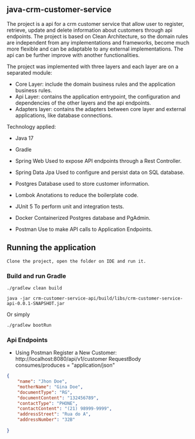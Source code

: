 ## java-crm-customer-service
The project is a api for a crm customer service that allow user to register, retrieve, update and delete information about customers through api endpoints. 
The project is based on Clean Architecture, so the domain rules are independent from any implementations and frameworks, become much more flexible and can be adaptable
to any external implementations. 
The api can be further improve with another functionalities.

The project was implemented with three layers and each layer are on a separated module:
- Core Layer: include the domain business rules and the application business rules.
- Api Layer: contains the application entrypoint, the configuration and dependencies of the other layers and the api endpoints.
- Adapters layer: contains the adapters between core layer and external applications, like database connections. 

Technology applied:
- Java 17
- Gradle

- Spring Web
Used to expose API endpoints through a Rest Controller.

- Spring Data Jpa
Used to configure and persist data on SQL database.

- Postgres
Database used to store customer information.

- Lombok
Anotations to reduce the boilerplate code.

- JUnit 5
To perform unit and integration tests.

- Docker
Containerized Postgres database and PgAdmin.

- Postman
Use to make API calls to Application Endpoints.

## Running the application
```
Clone the project, open the folder on IDE and run it.
```
### Build and run Gradle
```
./gradlew clean build
```
```
java -jar crm-customer-service-api/build/libs/crm-customer-service-api-0.0.1-SNAPSHOT.jar
```
Or simply
```
./gradlew bootRun
```

### Api Endpoints
- Using Postman
Register a New Customer: http://localhost:8080/api/v1/customer
RequestBody
consumes/produces = "application/json"
```json
{
    "name": "Jhon Doe",
    "motherName": "Gina Doe",
    "documentType": "RG",
    "documentContent": "132456789",
    "contactType": "PHONE",
    "contactContent": "(21) 98999-9999",
    "addressStreet": "Rua do A",
    "addressNumber": "32B"
  
}
```
